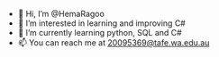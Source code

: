 - 👋 Hi, I’m @HemaRagoo
- 👀 I’m interested in learning and improving C#
- 🌱 I’m currently learning python, SQL and C#
- 📫 You can reach me at 20095369@tafe.wa.edu.au

<!---
HemaRagoo/HemaRagoo is a ✨ special ✨ repository because its `README.md` (this file) appears on your GitHub profile.
You can click the Preview link to take a look at your changes.
--->
